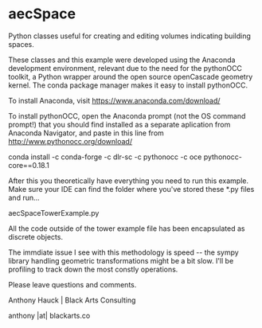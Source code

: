 # aecSpace
Python classes useful for creating and editing volumes indicating building spaces.

These classes and this example were developed using the Anaconda development
environment, relevant due to the need for the pythonOCC toolkit, a Python
wrapper around the open source openCascade geometry kernel. The conda package
manager makes it easy to install pythonOCC.

To install Anaconda, visit https://www.anaconda.com/download/

To install pythonOCC, open the Anaconda prompt (not the OS command prompt!)
that you should find installed as a separate aplication from Anaconda 
Navigator, and paste in this line from http://www.pythonocc.org/download/

conda install -c conda-forge -c dlr-sc -c pythonocc -c oce pythonocc-core==0.18.1

After this you theoretically have everything you need to run this example.
Make sure your IDE can find the folder where you've stored these *.py files and run...

aecSpaceTowerExample.py

All the code outside of the tower example file has been encapsulated as discrete objects.

The immdiate issue I see with this methodology is speed -- the sympy library handling geometric
transformations might be a bit slow. I'll be profiling to track down the most constly operations.

Please leave questions and comments.

Anthony Hauck | Black Arts Consulting

anthony |at| blackarts.co
